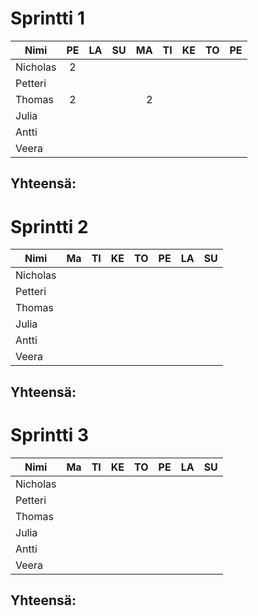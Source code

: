 # Sprintti 1

| Nimi     | PE  |  LA |  SU |  MA |  TI |  KE |  TO |  PE |
| -------- | :-: | --: | --: | --: | --: | --: | --: | --: |
| Nicholas |  2  |     |     |     |     |     |     |     |
| Petteri  |     |     |     |     |     |     |     |     |
| Thomas   |  2  |     |     |   2 |     |     |     |     |
| Julia    |     |     |     |     |     |     |     |     |
| Antti    |     |     |     |     |     |     |     |     |
| Veera    |     |     |     |     |     |     |     |     |

## Yhteensä:

# Sprintti 2

| Nimi     | Ma  |  TI |  KE |  TO |  PE |  LA |  SU |
| -------- | :-: | --: | --: | --: | --: | --: | --: |
| Nicholas |     |     |     |     |     |     |     |
| Petteri  |     |     |     |     |     |     |     |
| Thomas   |     |     |     |     |     |     |     |
| Julia    |     |     |     |     |     |     |     |
| Antti    |     |     |     |     |     |     |     |
| Veera    |     |     |     |     |     |     |     |

## Yhteensä:

# Sprintti 3

| Nimi     | Ma  |  TI |  KE |  TO |  PE |  LA |  SU |
| -------- | :-: | --: | --: | --: | --: | --: | --: |
| Nicholas |     |     |     |     |     |     |     |
| Petteri  |     |     |     |     |     |     |     |
| Thomas   |     |     |     |     |     |     |     |
| Julia    |     |     |     |     |     |     |     |
| Antti    |     |     |     |     |     |     |     |
| Veera    |     |     |     |     |     |     |     |

## Yhteensä:
